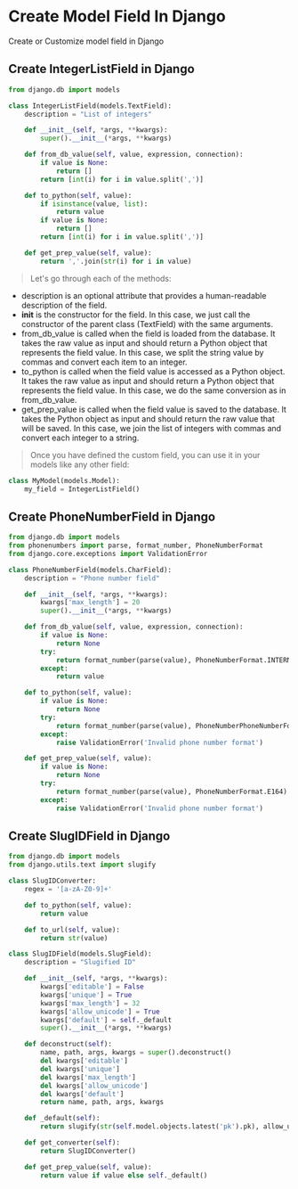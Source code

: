 # Create Model Field In Django
Create or Customize model field in Django

## Create IntegerListField in Django
```python
from django.db import models

class IntegerListField(models.TextField):
    description = "List of integers"

    def __init__(self, *args, **kwargs):
        super().__init__(*args, **kwargs)

    def from_db_value(self, value, expression, connection):
        if value is None:
            return []
        return [int(i) for i in value.split(',')]

    def to_python(self, value):
        if isinstance(value, list):
            return value
        if value is None:
            return []
        return [int(i) for i in value.split(',')]

    def get_prep_value(self, value):
        return ','.join(str(i) for i in value)
```

> Let's go through each of the methods:

- description is an optional attribute that provides a human-readable description of the field.
- __init__ is the constructor for the field. In this case, we just call the constructor of the parent class (TextField) with the same arguments.
- from_db_value is called when the field is loaded from the database. It takes the raw value as input and should return a Python object that represents the field value. In this case, we split the string value by commas and convert each item to an integer.
- to_python is called when the field value is accessed as a Python object. It takes the raw value as input and should return a Python object that represents the field value. In this case, we do the same conversion as in from_db_value.
- get_prep_value is called when the field value is saved to the database. It takes the Python object as input and should return the raw value that will be saved. In this case, we join the list of integers with commas and convert each integer to a string.

> Once you have defined the custom field, you can use it in your models like any other field:

```python
class MyModel(models.Model):
    my_field = IntegerListField()
```

## Create PhoneNumberField in Django

```python
from django.db import models
from phonenumbers import parse, format_number, PhoneNumberFormat
from django.core.exceptions import ValidationError

class PhoneNumberField(models.CharField):
    description = "Phone number field"

    def __init__(self, *args, **kwargs):
        kwargs['max_length'] = 20
        super().__init__(*args, **kwargs)

    def from_db_value(self, value, expression, connection):
        if value is None:
            return None
        try:
            return format_number(parse(value), PhoneNumberFormat.INTERNATIONAL)
        except:
            return value

    def to_python(self, value):
        if value is None:
            return None
        try:
            return format_number(parse(value), PhoneNumberPhoneNumberFormat.INTERNATIONAL)
        except:
            raise ValidationError('Invalid phone number format')

    def get_prep_value(self, value):
        if value is None:
            return None
        try:
            return format_number(parse(value), PhoneNumberFormat.E164)
        except:
            raise ValidationError('Invalid phone number format')
```

## Create SlugIDField in Django

```python
from django.db import models
from django.utils.text import slugify

class SlugIDConverter:
    regex = '[a-zA-Z0-9]+'

    def to_python(self, value):
        return value

    def to_url(self, value):
        return str(value)

class SlugIDField(models.SlugField):
    description = "Slugified ID"

    def __init__(self, *args, **kwargs):
        kwargs['editable'] = False
        kwargs['unique'] = True
        kwargs['max_length'] = 32
        kwargs['allow_unicode'] = True
        kwargs['default'] = self._default
        super().__init__(*args, **kwargs)

    def deconstruct(self):
        name, path, args, kwargs = super().deconstruct()
        del kwargs['editable']
        del kwargs['unique']
        del kwargs['max_length']
        del kwargs['allow_unicode']
        del kwargs['default']
        return name, path, args, kwargs

    def _default(self):
        return slugify(str(self.model.objects.latest('pk').pk), allow_unicode=True)

    def get_converter(self):
        return SlugIDConverter()

    def get_prep_value(self, value):
        return value if value else self._default()
```